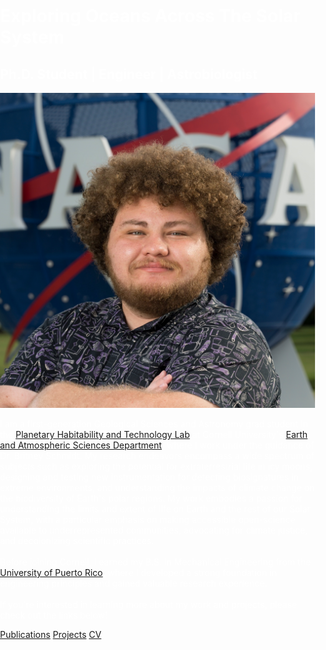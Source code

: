 <!DOCTYPE html>
<html lang="en">
<head>
<meta charset="UTF-8">
<meta name="viewport" content="width=device-width, initial-scale=1.0">
<title>Jorge Coppin-Massanet</title>
<style>
body {
  background-image: url('/assets/img/37363655772_4d8bd4a4d7_o.jpg');
  background-size: cover;
  background-repeat: no-repeat;
  background-attachment: fixed;
  background-position: center;
  color: white;
  margin: 0;
  padding: 0;
}

.overlay {
  position: fixed;
  top: 0;
  left: 0;
  width: 100%;
  height: 100%;
  background: rgba(0, 0, 0, 0.6);
  backdrop-filter: blur(2px);
  z-index: -1;
}

.container {
  display: flex;
  flex-direction: column;
  align-items: center;
  text-align: center;
  padding: 20px;
}

h1 {
  font-size: 3rem;
}

.subtitle {
  font-size: 1.5rem;
  font-weight: normal;
  white-space: nowrap;
  overflow: hidden;
  text-overflow: ellipsis;
}

@media only screen and (max-width: 580px) {
  .subtitle {
    font-size: 1rem;
  }
}

.bio {
  display: flex;
  flex-direction: column;
  align-items: center;
}

.bio img {
  margin: 20px;
  border-radius: 8px;
  width: 30%;
}

.bio p {
  text-align: justify;
  max-width: 600px;
}

a {
  color: #00ffcc;
  text-decoration: underline;
}

.center-buttons {
  display: flex;
  justify-content: center;
  gap: 20px;
  margin-top: 20px;
}

.button {
  text-decoration: none;
  padding: 10px 20px;
  border: 2px solid white;
  color: white;
  background: transparent;
  transition: background 0.3s, color 0.3s;
}

.button:hover {
  background: white;
  color: black;
}
</style>
</head>

<body>
<div class="overlay"></div>

<div class="container">
  <h1>Exploring Oceans Across The Solar System</h1>
  <h2 class="subtitle">Ph.D. Student | Engineer | Astrobiologist</h2>
</div>

<div class="bio">
  <img src="/assets/img/JorgeCoppin3.jpg" alt="Jorge Coppin-Massanet">
  <p>
    I am a first-generation Geological Sciences and Astronomy grad student in the <a href="https://schmidt.astro.cornell.edu/">Planetary Habitability and Technology Lab</a> at Cornell University's <a href="https://www.eas.cornell.edu/eas">Earth and Atmospheric Sciences Department</a>, where I work under the guidance of Dr. Britney Schmidt. My research endeavors encompass a wide spectrum of subjects such as exploring the potential for extraterrestrial life in icy moons, designing and testing new instrumentation for detecting biosignatures in extreme environments, and understanding the impacts of climate change on the biodiversity of Earth's polar regions. My work embodies a passion for understanding the limits and extent of life on Earth and the rest of our Solar System, with a particular emphasis on making accessible open-science available to underrepresented communities, advocating for climate justice, and decolonizing scientific practices.
    <br><br>
    Before joining Cornell, I earned my B.S. in Mechanical Engineering from the <a href="https://www.uprm.edu/portada/">University of Puerto Rico</a>, where I developed a strong foundation in engineering principles and gained valuable research experience.
    <br><br>
    If you're interested in learning more about my work and projects, please check out the links below!
  </p>
</div>

<div class="center-buttons">
  <a href="/publications" class="button">Publications</a>
  <a href="/projects" class="button">Projects</a>
  <a href="/cv" class="button" target="_blank" rel="noopener noreferrer">CV</a>
</div>
</body>
</html>
